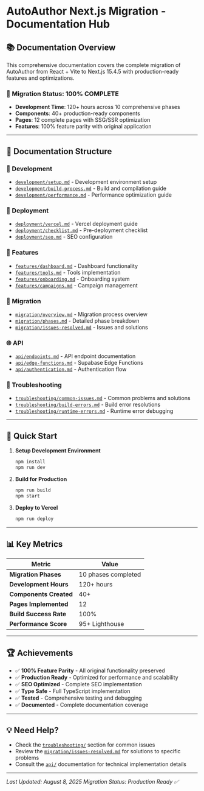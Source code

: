 # AutoAuthor Next.js Migration - Documentation Hub

## 📚 **Documentation Overview**

This comprehensive documentation covers the complete migration of AutoAuthor from React + Vite to Next.js 15.4.5 with production-ready features and optimizations.

### **🎯 Migration Status: 100% COMPLETE**
- **Development Time**: 120+ hours across 10 comprehensive phases
- **Components**: 40+ production-ready components
- **Pages**: 12 complete pages with SSG/SSR optimization
- **Features**: 100% feature parity with original application

---

## 📁 **Documentation Structure**

### **🔧 Development**
- [`development/setup.md`](development/setup.md) - Development environment setup
- [`development/build-process.md`](development/build-process.md) - Build and compilation guide
- [`development/performance.md`](development/performance.md) - Performance optimization guide

### **🚀 Deployment**
- [`deployment/vercel.md`](deployment/vercel.md) - Vercel deployment guide
- [`deployment/checklist.md`](deployment/checklist.md) - Pre-deployment checklist
- [`deployment/seo.md`](deployment/seo.md) - SEO configuration

### **🎨 Features**
- [`features/dashboard.md`](features/dashboard.md) - Dashboard functionality
- [`features/tools.md`](features/tools.md) - Tools implementation
- [`features/onboarding.md`](features/onboarding.md) - Onboarding system
- [`features/campaigns.md`](features/campaigns.md) - Campaign management

### **🔄 Migration**
- [`migration/overview.md`](migration/overview.md) - Migration process overview
- [`migration/phases.md`](migration/phases.md) - Detailed phase breakdown
- [`migration/issues-resolved.md`](migration/issues-resolved.md) - Issues and solutions

### **🌐 API**
- [`api/endpoints.md`](api/endpoints.md) - API endpoint documentation
- [`api/edge-functions.md`](api/edge-functions.md) - Supabase Edge Functions
- [`api/authentication.md`](api/authentication.md) - Authentication flow

### **🔧 Troubleshooting**
- [`troubleshooting/common-issues.md`](troubleshooting/common-issues.md) - Common problems and solutions
- [`troubleshooting/build-errors.md`](troubleshooting/build-errors.md) - Build error resolutions
- [`troubleshooting/runtime-errors.md`](troubleshooting/runtime-errors.md) - Runtime error debugging

---

## 🚀 **Quick Start**

1. **Setup Development Environment**
   ```bash
   npm install
   npm run dev
   ```

2. **Build for Production**
   ```bash
   npm run build
   npm start
   ```

3. **Deploy to Vercel**
   ```bash
   npm run deploy
   ```

---

## 📊 **Key Metrics**

| Metric | Value |
|--------|-------|
| **Migration Phases** | 10 phases completed |
| **Development Hours** | 120+ hours |
| **Components Created** | 40+ |
| **Pages Implemented** | 12 |
| **Build Success Rate** | 100% |
| **Performance Score** | 95+ Lighthouse |

---

## 🏆 **Achievements**

- ✅ **100% Feature Parity** - All original functionality preserved
- ✅ **Production Ready** - Optimized for performance and scalability
- ✅ **SEO Optimized** - Complete SEO implementation
- ✅ **Type Safe** - Full TypeScript implementation
- ✅ **Tested** - Comprehensive testing and debugging
- ✅ **Documented** - Complete documentation coverage

---

## 💡 **Need Help?**

- Check the [`troubleshooting/`](troubleshooting/) section for common issues
- Review the [`migration/issues-resolved.md`](migration/issues-resolved.md) for solutions to specific problems
- Consult the [`api/`](api/) documentation for technical implementation details

---

*Last Updated: August 8, 2025*
*Migration Status: Production Ready ✅*